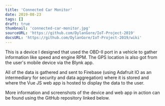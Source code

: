 ```yaml
---
title: 'Connected Car Monitor'
date: 2019-08-23
tags: []
draft: true
thumbnail: 'connected-car-monitor.jpg'
sourceURL: 'https://github.com/DylanGore/IoT-Project-2019'
docsURL: 'https://github.com/DylanGore/IoT-Project-2019/wiki'
---
```


This is a device I designed that used the OBD-II port in a vehicle to gather information like speed and engine RPM. The GPS location is also got from the user's mobile device via the Blynk app.

All of the data is gathered and sent to Firebase (using Adafruit IO as an intermediary for security and data aggregation) where it is stored and where the Vue JS web app is hosted to display the data to the user.

More information and screenshots of the device and web app in action can be found using the GitHub repository linked below.
